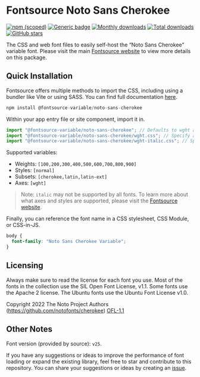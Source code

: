 # Fontsource Noto Sans Cherokee

[![npm (scoped)](https://img.shields.io/npm/v/@fontsource-variable/noto-sans-cherokee?color=brightgreen)](https://www.npmjs.com/package/@fontsource-variable/noto-sans-cherokee) [![Generic badge](https://img.shields.io/badge/fontsource-passing-brightgreen)](https://github.com/fontsource/fontsource) [![Monthly downloads](https://badgen.net/npm/dm/@fontsource-variable/noto-sans-cherokee)](https://github.com/fontsource/fontsource) [![Total downloads](https://badgen.net/npm/dt/@fontsource-variable/noto-sans-cherokee)](https://github.com/fontsource/fontsource) [![GitHub stars](https://img.shields.io/github/stars/fontsource/fontsource.svg?style=social&label=Star)](https://github.com/fontsource/fontsource/stargazers)

The CSS and web font files to easily self-host the “Noto Sans Cherokee” variable font. Please visit the main [Fontsource website](https://fontsource.org/fonts/noto-sans-cherokee) to view more details on this package.

## Quick Installation

Fontsource offers multiple methods to import the CSS, including using a bundler like Vite or using SASS. You can find full documentation [here](https://fontsource.org/docs/getting-started/introduction).

```javascript
npm install @fontsource-variable/noto-sans-cherokee
```

Within your app entry file or site component, import it in.

```javascript
import "@fontsource-variable/noto-sans-cherokee"; // Defaults to wght axis
import "@fontsource-variable/noto-sans-cherokee/wght.css"; // Specify axis
import "@fontsource-variable/noto-sans-cherokee/wght-italic.css"; // Specify axis and style
```

Supported variables:
- Weights: `[100,200,300,400,500,600,700,800,900]`
- Styles: `[normal]`
- Subsets: `[cherokee,latin,latin-ext]`
- Axes: `[wght]`

> Note: `italic` may not be supported by all fonts. To learn more about what axes and styles are supported, please visit the [Fontsource website](https://fontsource.org/fonts/noto-sans-cherokee).

Finally, you can reference the font name in a CSS stylesheet, CSS Module, or CSS-in-JS.

```css
body {
  font-family: "Noto Sans Cherokee Variable";
}
```

## Licensing
Always make sure to read the license for each font you use. Most of the fonts in the collection use the SIL Open Font License, v1.1. Some fonts use the Apache 2 license. The Ubuntu fonts use the Ubuntu Font License v1.0.

Copyright 2022 The Noto Project Authors (https://github.com/notofonts/cherokee)
[OFL-1.1](https://openfontlicense.org)

## Other Notes
Font version (provided by source): `v25`.

If you have any suggestions or ideas to improve the performance of font loading or expand the existing library, feel free to star and contribute to this repository. You can share your suggestions or ideas by creating an [issue](https://github.com/fontsource/fontsource/issues).